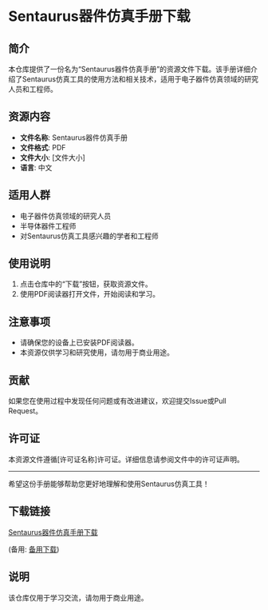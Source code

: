 # Sentaurus器件仿真手册下载

## 简介

本仓库提供了一份名为“Sentaurus器件仿真手册”的资源文件下载。该手册详细介绍了Sentaurus仿真工具的使用方法和相关技术，适用于电子器件仿真领域的研究人员和工程师。

## 资源内容

- **文件名称**: Sentaurus器件仿真手册
- **文件格式**: PDF
- **文件大小**: [文件大小]
- **语言**: 中文

## 适用人群

- 电子器件仿真领域的研究人员
- 半导体器件工程师
- 对Sentaurus仿真工具感兴趣的学者和工程师

## 使用说明

1. 点击仓库中的“下载”按钮，获取资源文件。
2. 使用PDF阅读器打开文件，开始阅读和学习。

## 注意事项

- 请确保您的设备上已安装PDF阅读器。
- 本资源仅供学习和研究使用，请勿用于商业用途。

## 贡献

如果您在使用过程中发现任何问题或有改进建议，欢迎提交Issue或Pull Request。

## 许可证

本资源文件遵循[许可证名称]许可证。详细信息请参阅文件中的许可证声明。

---

希望这份手册能够帮助您更好地理解和使用Sentaurus仿真工具！

## 下载链接
[Sentaurus器件仿真手册下载](https://pan.quark.cn/s/a442a4dc45fb) 

(备用: [备用下载](https://pan.baidu.com/s/1ZrBzRPrCS_UYOHqiDyUpyg?pwd=1234))

## 说明

该仓库仅用于学习交流，请勿用于商业用途。
